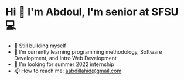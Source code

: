 # Hi 👋 I'm Abdoul, I'm senior at SFSU 💻
- 👀 Still building myself
- 🌱 I’m currently learning programming methodology, Software Development, and Intro Web Development
- 💞️ I’m looking for summer 2022 internship
- 📫 How to reach me: aabdillahid@gmail.com

<!---
AbdoulDjibouti/AbdoulDjibouti is a ✨ special ✨ repository because its `README.md` (this file) appears on your GitHub profile.
You can click the Preview link to take a look at your changes.
--->
